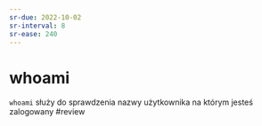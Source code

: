 ```yaml
---
sr-due: 2022-10-02
sr-interval: 8
sr-ease: 240
---
```


# whoami
`whoami` służy do sprawdzenia nazwy użytkownika na którym jesteś zalogowany
#review